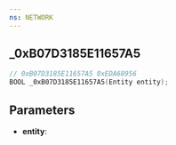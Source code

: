 ```yaml
---
ns: NETWORK
---
```

## _0xB07D3185E11657A5

```c
// 0xB07D3185E11657A5 0xEDA68956
BOOL _0xB07D3185E11657A5(Entity entity);
```

## Parameters
* **entity**:
